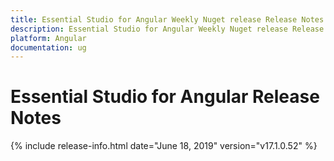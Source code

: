 ```yaml
---
title: Essential Studio for Angular Weekly Nuget release Release Notes  
description: Essential Studio for Angular Weekly Nuget release Release Notes  
platform: Angular
documentation: ug
---
```


# Essential Studio for Angular  Release Notes  

{% include release-info.html date="June 18, 2019"  version="v17.1.0.52" %} 






